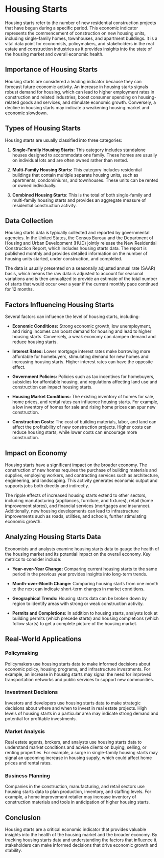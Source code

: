 # Housing Starts

Housing starts refer to the number of new residential construction projects that have begun during a specific period. This economic indicator represents the commencement of construction on new housing units, including single-family homes, townhouses, and apartment buildings. It is a vital data point for economists, policymakers, and stakeholders in the real estate and construction industries as it provides insights into the state of the housing market and overall economic health.

## Importance of Housing Starts

Housing starts are considered a leading indicator because they can forecast future economic activity. An increase in housing starts signals robust demand for housing, which can lead to higher employment rates in construction and related industries, boost consumer spending on housing-related goods and services, and stimulate economic growth. Conversely, a decline in housing starts may indicate a weakening housing market and economic slowdown.

## Types of Housing Starts

Housing starts are usually classified into three categories:

1. **Single-Family Housing Starts:** This category includes standalone houses designed to accommodate one family. These homes are usually on individual lots and are often owned rather than rented.

2. **Multi-Family Housing Starts:** This category includes residential buildings that contain multiple separate housing units, such as apartments, condominiums, and townhouses. These units can be rented or owned individually.

3. **Combined Housing Starts:** This is the total of both single-family and multi-family housing starts and provides an aggregate measure of residential construction activity.

## Data Collection

Housing starts data is typically collected and reported by governmental agencies. In the United States, the Census Bureau and the Department of Housing and Urban Development (HUD) jointly release the New Residential Construction Report, which includes housing starts data. The report is published monthly and provides detailed information on the number of housing units started, under construction, and completed.

The data is usually presented on a seasonally adjusted annual rate (SAAR) basis, which means the raw data is adjusted to account for seasonal variations and is then annualized to provide an estimate of the total number of starts that would occur over a year if the current monthly pace continued for 12 months.

## Factors Influencing Housing Starts

Several factors can influence the level of housing starts, including:

- **Economic Conditions:** Strong economic growth, low unemployment, and rising incomes can boost demand for housing and lead to higher housing starts. Conversely, a weak economy can dampen demand and reduce housing starts.

- **Interest Rates:** Lower mortgage interest rates make borrowing more affordable for homebuyers, stimulating demand for new homes and increasing housing starts. Higher interest rates can have the opposite effect.

- **Government Policies:** Policies such as tax incentives for homebuyers, subsidies for affordable housing, and regulations affecting land use and construction can impact housing starts.

- **Housing Market Conditions:** The existing inventory of homes for sale, home prices, and rental rates can influence housing starts. For example, a low inventory of homes for sale and rising home prices can spur new construction.

- **Construction Costs:** The cost of building materials, labor, and land can affect the profitability of new construction projects. Higher costs can reduce housing starts, while lower costs can encourage more construction.

## Impact on Economy

Housing starts have a significant impact on the broader economy. The construction of new homes requires the purchase of building materials and supplies, employing workers, and contracting services such as architecture, engineering, and landscaping. This activity generates economic output and supports jobs both directly and indirectly.

The ripple effects of increased housing starts extend to other sectors, including manufacturing (appliances, furniture, and fixtures), retail (home improvement stores), and financial services (mortgages and insurance). Additionally, new housing developments can lead to infrastructure improvements such as roads, utilities, and schools, further stimulating economic growth.

## Analyzing Housing Starts Data

Economists and analysts examine housing starts data to gauge the health of the housing market and its potential impact on the overall economy. Key metrics to consider include:

- **Year-over-Year Change:** Comparing current housing starts to the same period in the previous year provides insights into long-term trends.

- **Month-over-Month Change:** Comparing housing starts from one month to the next can indicate short-term changes in market conditions.

- **Geographical Trends:** Housing starts data can be broken down by region to identify areas with strong or weak construction activity.

- **Permits and Completions:** In addition to housing starts, analysts look at building permits (which precede starts) and housing completions (which follow starts) to get a complete picture of the housing market.

## Real-World Applications

### Policymaking

Policymakers use housing starts data to make informed decisions about economic policy, housing programs, and infrastructure investments. For example, an increase in housing starts may signal the need for improved transportation networks and public services to support new communities.

### Investment Decisions

Investors and developers use housing starts data to make strategic decisions about where and when to invest in real estate projects. High levels of housing starts in a particular area may indicate strong demand and potential for profitable investments.

### Market Analysis

Real estate agents, brokers, and analysts use housing starts data to understand market conditions and advise clients on buying, selling, or renting properties. For example, a surge in single-family housing starts may signal an upcoming increase in housing supply, which could affect home prices and rental rates.

### Business Planning

Companies in the construction, manufacturing, and retail sectors use housing starts data to plan production, inventory, and staffing levels. For example, a home improvement retailer may increase inventory of construction materials and tools in anticipation of higher housing starts.

## Conclusion

Housing starts are a critical economic indicator that provides valuable insights into the health of the housing market and the broader economy. By tracking housing starts data and understanding the factors that influence it, stakeholders can make informed decisions that drive economic growth and stability.